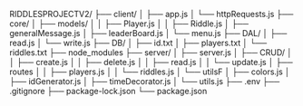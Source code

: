 RIDDLESPROJECTV2/
├── client/
│   ├── app.js
│   └── httpRequests.js
├── core/
│   ├──  models/
│   │    ├── Player.js
│   │    ├── Riddle.js
│   ├── generalMessage.js
│   ├── leaderBoard.js
│   └── menu.js
├── DAL/
│   ├── read.js
│   └── write.js
├── DB/
│   ├── id.txt
│   ├── players.txt
│   └── riddles.txt
├── node_modules
├── server/
│   ├── server.js
│   ├── CRUD/
│   │   ├── create.js
│   │   ├── delete.js
│   │   ├── read.js
│   │   └── update.js
│   ├── routes
│   │   ├── players.js
│   │   └── riddles.js
│   └── utilsF
│       ├── colors.js
│       ├── idGenerator.js
│       ├── timeDecorator.js
│       └── utils.js
├── .env
├── .gitignore
├── package-lock.json
└── package.json